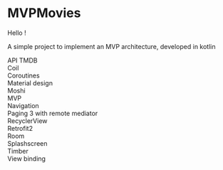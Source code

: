 # MVPMovies

Hello !

A simple project to implement an MVP architecture, developed in kotlin

API TMDB  
Coil  
Coroutines   
Material design  
Moshi  
MVP  
Navigation  
Paging 3 with remote mediator  
RecyclerView  
Retrofit2  
Room  
Splashscreen  
Timber  
View binding
